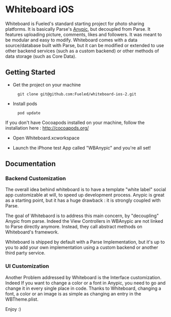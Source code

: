 # Whiteboard iOS

Whiteboard is Fueled's standard starting project for photo sharing platforms.
It is basically Parse's [Anypic](https://www.anypic.org/), but decoupled from Parse.
It features uploading picture, comments, likes and followers. 
It was meant to be modular and easy to modify. Whiteboard comes with a data source/database built with Parse, but it can be modified or extended to use other backend services (such as a custom backend) or other methods of data storage (such as Core Data).

## Getting Started

- Get the project on your machine

        git clone git@github.com:Fueled/whiteboard-ios-2.git
    
- Install pods

        pod update

If you don't have Cocoapods installed on your machine, follow the installation here : http://cocoapods.org/


- Open Whiteboard.xcworkspace

- Launch the iPhone test App called "WBAnypic" and you're all set!


## Documentation

### Backend Customization

The overall idea behind whiteboard is to have a template "white label" social app customizable at will, to speed up development process.
Anypic is great as a starting point, but it has a huge drawback : it is strongly coupled with Parse.

The goal of Whitebaord is to address this main concern, by "decoupling" Anypic from parse.
Indeed the View Controllers in WBAnypic are not linked to Parse directly anymore. Instead, they call abstract methods on Whiteboard's framework.


Whiteboard is shipped by default with a Parse Implementation, but it's up to you to add your own implementation using a custom backend or another third party service.


### UI Customization

Another Problem addressed by Whiteboard is the Interface customization.
Indeed If you want to change a color or a font in Anypic, you need to go and change it in every single place in code.
Thanks to Whiteboard, changing a font, a color or an image is as simple as changing an entry in the WBTheme.plist.


Enjoy :)


